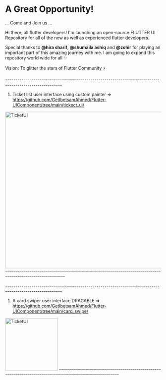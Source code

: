 # A Great Opportunity!
... Come and Join us ...

Hi there, all flutter developers! I'm launching an open-source FLUTTER UI Repository for all of the new as well as experienced flutter developers. 

Special thanks to **@hira sharif**, **@shumaila ashiq** and **@zohir** for playing an important part of this amazing journey with me. I am going to expand this repository world wide for all ✨

Vision: To glitter the stars of Flutter Community ⚡

**--------------------------------------------------------------------------------------------------------**
1) Ticket list user interface using custom painter => https://github.com/GetIbetsamAhmed/Flutter-UIComponent/tree/main/tickect_ui/ 
<img width="505" alt="TicketUI" src="https://user-images.githubusercontent.com/111435568/187644311-5e395f51-dada-472d-86f7-234676961e1d.png">
------------------------------------------------------------------------------------------------------------

**--------------------------------------------------------------------------------------------------------**
1) A card swiper user interface DRAGABLE => https://github.com/GetIbetsamAhmed/Flutter-UIComponent/tree/main/card_swipe/
<img width="170" alt="TicketUI" src="https://user-images.githubusercontent.com/111435568/187918587-626542f7-004b-42ff-a876-1f5772c56421.jpeg">
------------------------------------------------------------------------------------------------------------
